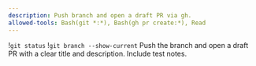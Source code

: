 ```yaml
---
description: Push branch and open a draft PR via gh.
allowed-tools: Bash(git *:*), Bash(gh pr create:*), Read
---
```

!`git status`
!`git branch --show-current`
Push the branch and open a draft PR with a clear title and description. Include test notes.